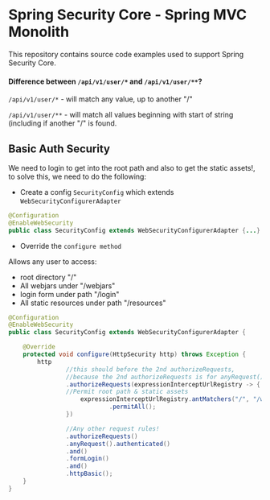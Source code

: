 # Spring Security Core - Spring MVC Monolith

This repository contains source code examples used to support Spring Security Core.

#### Difference between `/api/v1/user/*` and `/api/v1/user/**`?

`/api/v1/user/*` - will match any value, up to another "/"

`/api/v1/user/**` - will match all values beginning with start of string (including if another "/" is found.

Basic Auth Security
----------
We need to login to get into the root path and also to get the static assets!, to solve this, we need to do the following:

- Create a config `SecurityConfig` which extends `WebSecurityConfigurerAdapter`
```java
@Configuration
@EnableWebSecurity
public class SecurityConfig extends WebSecurityConfigurerAdapter {...}
```

- Override the `configure method`

Allows any user to access:
- root directory "/"
- All webjars under "/webjars"
- login form under path "/login"
- All static resources under path "/resources"

```java
@Configuration
@EnableWebSecurity
public class SecurityConfig extends WebSecurityConfigurerAdapter {

    @Override
    protected void configure(HttpSecurity http) throws Exception {
        http
                //this should before the 2nd authorizeRequests,
                //because the 2nd authorizeRequests is for anyRequest()!!!
                .authorizeRequests(expressionInterceptUrlRegistry -> {
				//Permit root path & static assets				
                    expressionInterceptUrlRegistry.antMatchers("/", "/webjars/**", "/login", "/resources/**")
                            .permitAll();
                })

                //Any other request rules!
                .authorizeRequests()
                .anyRequest().authenticated()
                .and()
                .formLogin()
                .and()
                .httpBasic();
    }
}
```


